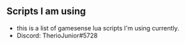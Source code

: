 ## Scripts I am using
* this is a list of gamesense lua scripts I'm using currently.
* Discord: TherioJunior#5728
